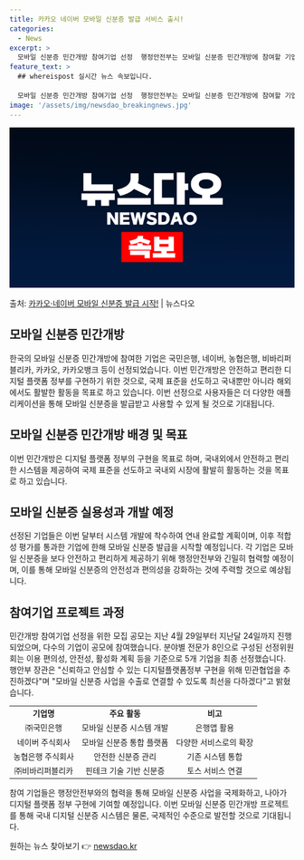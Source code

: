 ```yaml
---
title: 카카오 네이버 모바일 신분증 발급 서비스 출시!
categories:
  - News
excerpt: >
  모바일 신분증 민간개방 참여기업 선정  행정안전부는 모바일 신분증 민간개방에 참여할 기업으로 ㈜국민은행, 네…
feature_text: >
  ## whereispost 실시간 뉴스 속보입니다.

  모바일 신분증 민간개방 참여기업 선정  행정안전부는 모바일 신분증 민간개방에 참여할 기업으로 ㈜국민은행, 네…
image: '/assets/img/newsdao_breakingnews.jpg'
---
```


![뉴스다오 속보](/assets/img/newsdao_breakingnews.jpg)

<p>출처: <a href="https://newsdao.kr/4122" rel="dofollow">카카오·네이버 모바일 신분증 발급 시작!</a> | 뉴스다오</p>

<h2 data-ke-size="size26">모바일 신분증 민간개방</h2>
한국의 모바일 신분증 민간개방에 참여한 기업은 국민은행, 네이버, 농협은행, 비바리퍼블리카, 카카오, 카카오뱅크 등이 선정되었습니다. 이번 민간개방은 안전하고 편리한 디지털 플랫폼 정부를 구현하기 위한 것으로, 국제 표준을 선도하고 국내뿐만 아니라 해외에서도 활발한 활동을 목표로 하고 있습니다. 이번 선정으로 사용자들은 더 다양한 애플리케이션을 통해 모바일 신분증을 발급받고 사용할 수 있게 될 것으로 기대됩니다.

<h2 data-ke-size="size26">모바일 신분증 민간개방 배경 및 목표</h2>
이번 민간개방은 디지털 플랫폼 정부의 구현을 목표로 하며, 국내외에서 안전하고 편리한 시스템을 제공하여 국제 표준을 선도하고 국내외 시장에 활발히 활동하는 것을 목표로 하고 있습니다.

<h2 data-ke-size="size26">모바일 신분증 실용성과 개발 예정</h2>
선정된 기업들은 이번 달부터 시스템 개발에 착수하여 연내 완료할 계획이며, 이후 적합성 평가를 통과한 기업에 한해 모바일 신분증 발급을 시작할 예정입니다. 각 기업은 모바일 신분증을 보다 안전하고 편리하게 제공하기 위해 행정안전부와 긴밀히 협력할 예정이며, 이를 통해 모바일 신분증의 안전성과 편의성을 강화하는 것에 주력할 것으로 예상됩니다.

<h2 data-ke-size="size26">참여기업 프로젝트 과정</h2>
민간개방 참여기업 선정을 위한 모집 공모는 지난 4월 29일부터 지난달 24일까지 진행되었으며, 다수의 기업이 공모에 참여했습니다. 분야별 전문가 8인으로 구성된 선정위원회는 이용 편의성, 안전성, 활성화 계획 등을 기준으로 5개 기업을 최종 선정했습니다. 행안부 장관은 "신뢰하고 안심할 수 있는 디지털플랫폼정부 구현을 위해 민관협업을 추진하겠다"며 "모바일 신분증 사업을 수출로 연결할 수 있도록 최선을 다하겠다"고 밝혔습니다.
<p data-ke-size="size16"></p>

<table>
	<tbody>
		<tr>
			<td style="text-align: center; height: 17px;"><b>기업명</b></td>
			<td style="text-align: center; height: 17px;"><b>주요 활동</b></td>
			<td style="text-align: center; height: 17px;"><b>비고</b></td>
		</tr>
		<tr>
			<td style="text-align: center; height: 17px;">㈜국민은행</td>
			<td style="text-align: center; height: 17px;">모바일 신분증 시스템 개발</td>
			<td style="text-align: center; height: 17px;">은행앱 활용</td>
		</tr>
		<tr>
			<td style="text-align: center; height: 17px;">네이버 주식회사</td>
			<td style="text-align: center; height: 17px;">모바일 신분증 통합 플랫폼</td>
			<td style="text-align: center; height: 17px;">다양한 서비스로의 확장</td>
		</tr>
		<tr>
			<td style="text-align: center; height: 17px;">농협은행 주식회사</td>
			<td style="text-align: center; height: 17px;">안전한 신분증 관리</td>
			<td style="text-align: center; height: 17px;">기존 시스템 통합</td>
		</tr>
		<tr>
			<td style="text-align: center; height: 17px;">㈜비바리퍼블리카</td>
			<td style="text-align: center; height: 17px;">핀테크 기술 기반 신분증</td>
			<td style="text-align: center; height: 17px;">토스 서비스 연결</td>
		</tr>
	</tbody>
</table>
<p data-ke-size="size16"></p>

참여 기업들은 행정안전부와의 협력을 통해 모바일 신분증 사업을 국제화하고, 나아가 디지털 플랫폼 정부 구현에 기여할 예정입니다. 이번 모바일 신분증 민간개방 프로젝트를 통해 국내 디지털 신분증 시스템은 물론, 국제적인 수준으로 발전할 것으로 기대됩니다. 

원하는 뉴스 찾아보기 👉 <a href="https://newsdao.kr" rel="dofollow">newsdao.kr</a>


